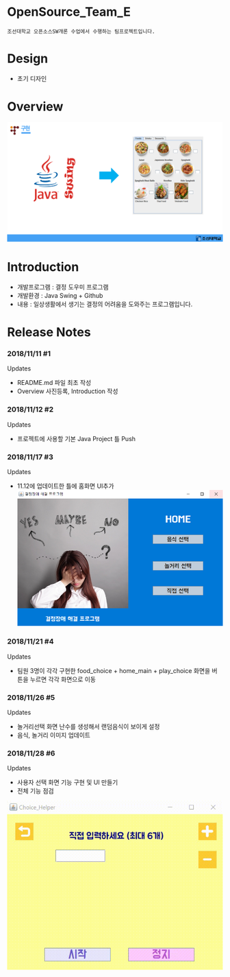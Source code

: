 # OpenSource_Team_E
    조선대학교 오픈소스SW개론 수업에서 수행하는 팀프로젝트입니다.

# Design
* 초기 디자인


# Overview

![ex_screenshot](./img/overview.PNG)


# Introduction
* 개발프로그램 : 결정 도우미 프로그램
* 개발환경 : Java Swing + Github
* 내용 : 일상생활에서 생기는 결정의 어려움을 도와주는 프로그램입니다.


# Release Notes
### 2018/11/11 #1
Updates
* README.md 파일 최초 작성
* Overview 사진등록, Introduction 작성

### 2018/11/12 #2
Updates
* 프로젝트에 사용할 기본 Java Project 틀 Push

### 2018/11/17 #3
Updates
* 11.12에 업데이트한 틀에 홈화면 UI추가
![ex_screenshot](./img/home.PNG)

### 2018/11/21 #4
Updates
* 팀원 3명이 각각 구현한 food_choice + home_main + play_choice 화면을 버튼을 누르면 각각 화면으로 이동

### 2018/11/26 #5
Updates
* 놀거리선택 화면 난수를 생성해서 랜덤음식이 보이게 설정
* 음식, 놀거리 이미지 업데이트

### 2018/11/28 #6
Updates
* 사용자 선택 화면 기능 구현 및 UI 만들기
* 전체 기능 점검

![ex_screenshot](./img/user_choice.gif)


